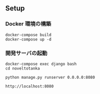 ## Setup

### Docker 環境の構築

```
docker-compose build
docker-compose up -d
```

### 開発サーバの起動

```
docker-compose exec django bash
cd noveltotanka

python manage.py runserver 0.0.0.0:8080

http://localhost:8080
```
